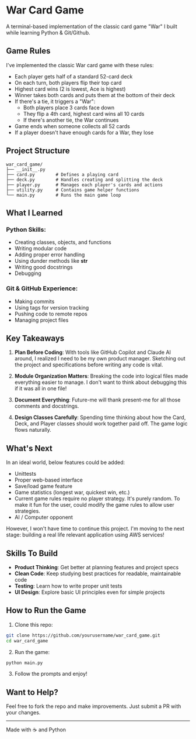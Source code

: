 # War Card Game

A terminal-based implementation of the classic card game "War" I built while learning Python & Git/Github.

## Game Rules

I've implemented the classic War card game with these rules:
* Each player gets half of a standard 52-card deck
* On each turn, both players flip their top card
* Highest card wins (2 is lowest, Ace is highest)
* Winner takes both cards and puts them at the bottom of their deck
* If there's a tie, it triggers a "War":
   * Both players place 3 cards face down
   * They flip a 4th card, highest card wins all 10 cards
   * If there's another tie, the War continues
* Game ends when someone collects all 52 cards
* If a player doesn't have enough cards for a War, they lose

## Project Structure

```
war_card_game/
├── __init__.py
├── card.py        # Defines a playing card
├── deck.py        # Handles creating and splitting the deck
├── player.py      # Manages each player's cards and actions
├── utility.py     # Contains game helper functions
└── main.py        # Runs the main game loop
```

## What I Learned

### Python Skills:
* Creating classes, objects, and functions
* Writing modular code
* Adding proper error handling
* Using dunder methods like __str__
* Writing good docstrings
* Debugging

### Git & GitHub Experience:
* Making commits
* Using tags for version tracking
* Pushing code to remote repos
* Managing project files

## Key Takeaways

1. **Plan Before Coding**: With tools like GitHub Copilot and Claude AI around, I realized I need to be my own product manager. Sketching out the project and specifications before writing any code is vital.

2. **Module Organization Matters**: Breaking the code into logical files made everything easier to manage. I don't want to think about debugging this if it was all in one file!

3. **Document Everything**: Future-me will thank present-me for all those comments and docstrings.

4. **Design Classes Carefully**: Spending time thinking about how the Card, Deck, and Player classes should work together paid off. The game logic flows naturally.

## What's Next

In an ideal world, below features could be added:
* Unittests
* Proper web-based interface
* Save/load game feature
* Game statistics (longest war, quickest win, etc.)
* Current game rules require no player strategy. It's purely random. To make it fun for the user, could modify the game rules to allow user strategies.
* AI / Computer opponent

However, I won't have time to continue this project. I'm moving to the next stage: building a real life relevant application using AWS services!

## Skills To Build

* **Product Thinking**: Get better at planning features and project specs
* **Clean Code**: Keep studying best practices for readable, maintainable code
* **Testing**: Learn how to write proper unit tests
* **UI Design**: Explore basic UI principles even for simple projects

## How to Run the Game

1. Clone this repo:
```bash
git clone https://github.com/yourusername/war_card_game.git
cd war_card_game
```

2. Run the game:
```bash
python main.py
```

3. Follow the prompts and enjoy!

## Want to Help?

Feel free to fork the repo and make improvements. Just submit a PR with your changes.

---

Made with ☕ and Python
